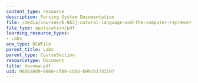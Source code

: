 ```yaml
---
content_type: resource
description: Parsing System Documentation
file: /media/courses/6-863j-natural-language-and-the-computer-representation-of-knowledge-spring-2003/9806d4d98960cf88cbb6b99cb17d3197_docnew.pdf
file_type: application/pdf
learning_resource_types:
- Labs
ocw_type: OCWFile
parent_title: Labs
parent_type: CourseSection
resourcetype: Document
title: docnew.pdf
uid: 9806d4d9-8960-cf88-cbb6-b99cb17d3197
---
```


